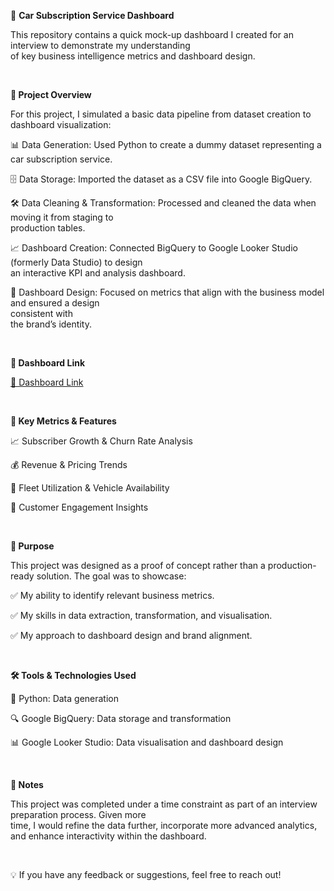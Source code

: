 🚗 **Car Subscription Service Dashboard**

This repository contains a quick mock-up dashboard I created for an interview to demonstrate my understanding <br>of key business intelligence metrics and dashboard design.

<br>

**📌 Project Overview**

For this project, I simulated a basic data pipeline from dataset creation to dashboard visualization:

📊 Data Generation: Used Python to create a dummy dataset representing a car subscription service.

🗄️ Data Storage: Imported the dataset as a CSV file into Google BigQuery.

🛠️ Data Cleaning & Transformation: Processed and cleaned the data when moving it from staging to <br>production tables.

📈 Dashboard Creation: Connected BigQuery to Google Looker Studio (formerly Data Studio) to design <br>an interactive KPI and analysis dashboard.

🎨 Dashboard Design: Focused on metrics that align with the business model and ensured a design <br>consistent with <br>the brand’s identity.

<br>

**🔗 Dashboard Link**

[🔗 Dashboard Link](https://lookerstudio.google.com/reporting/c05cc1e8-e857-4adf-904e-38214b20ce79)

<br>

**📌 Key Metrics & Features**

📈 Subscriber Growth & Churn Rate Analysis

💰 Revenue & Pricing Trends

🚙 Fleet Utilization & Vehicle Availability

👥 Customer Engagement Insights

<br>

**🎯 Purpose**

This project was designed as a proof of concept rather than a production-ready solution. The goal was to showcase:

✅ My ability to identify relevant business metrics.

✅ My skills in data extraction, transformation, and visualisation.

✅ My approach to dashboard design and brand alignment.

<br>

**🛠️ Tools & Technologies Used**

🐍 Python: Data generation

🔍 Google BigQuery: Data storage and transformation

📊 Google Looker Studio: Data visualisation and dashboard design

<br>

**📝 Notes**

This project was completed under a time constraint as part of an interview preparation process. Given more <br>time, I would refine the data further, incorporate more advanced analytics, and enhance interactivity within the dashboard.

<br>

💡 If you have any feedback or suggestions, feel free to reach out!
